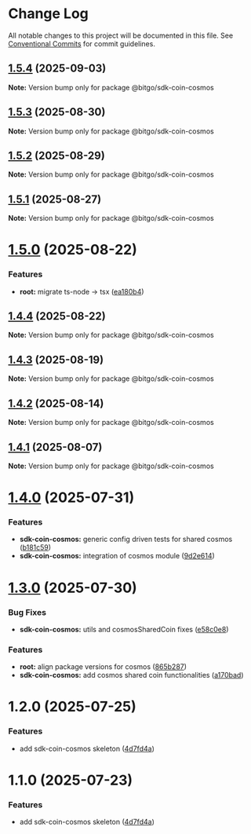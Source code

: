 # Change Log

All notable changes to this project will be documented in this file.
See [Conventional Commits](https://conventionalcommits.org) for commit guidelines.

## [1.5.4](https://github.com/BitGo/BitGoJS/compare/@bitgo/sdk-coin-cosmos@1.5.3...@bitgo/sdk-coin-cosmos@1.5.4) (2025-09-03)

**Note:** Version bump only for package @bitgo/sdk-coin-cosmos

## [1.5.3](https://github.com/BitGo/BitGoJS/compare/@bitgo/sdk-coin-cosmos@1.5.2...@bitgo/sdk-coin-cosmos@1.5.3) (2025-08-30)

**Note:** Version bump only for package @bitgo/sdk-coin-cosmos

## [1.5.2](https://github.com/BitGo/BitGoJS/compare/@bitgo/sdk-coin-cosmos@1.5.1...@bitgo/sdk-coin-cosmos@1.5.2) (2025-08-29)

**Note:** Version bump only for package @bitgo/sdk-coin-cosmos

## [1.5.1](https://github.com/BitGo/BitGoJS/compare/@bitgo/sdk-coin-cosmos@1.5.0...@bitgo/sdk-coin-cosmos@1.5.1) (2025-08-27)

**Note:** Version bump only for package @bitgo/sdk-coin-cosmos

# [1.5.0](https://github.com/BitGo/BitGoJS/compare/@bitgo/sdk-coin-cosmos@1.4.4...@bitgo/sdk-coin-cosmos@1.5.0) (2025-08-22)

### Features

- **root:** migrate ts-node -> tsx ([ea180b4](https://github.com/BitGo/BitGoJS/commit/ea180b43001d8e956196bc07b32798e3a7031eeb))

## [1.4.4](https://github.com/BitGo/BitGoJS/compare/@bitgo/sdk-coin-cosmos@1.4.3...@bitgo/sdk-coin-cosmos@1.4.4) (2025-08-22)

**Note:** Version bump only for package @bitgo/sdk-coin-cosmos

## [1.4.3](https://github.com/BitGo/BitGoJS/compare/@bitgo/sdk-coin-cosmos@1.4.2...@bitgo/sdk-coin-cosmos@1.4.3) (2025-08-19)

**Note:** Version bump only for package @bitgo/sdk-coin-cosmos

## [1.4.2](https://github.com/BitGo/BitGoJS/compare/@bitgo/sdk-coin-cosmos@1.4.1...@bitgo/sdk-coin-cosmos@1.4.2) (2025-08-14)

**Note:** Version bump only for package @bitgo/sdk-coin-cosmos

## [1.4.1](https://github.com/BitGo/BitGoJS/compare/@bitgo/sdk-coin-cosmos@1.4.0...@bitgo/sdk-coin-cosmos@1.4.1) (2025-08-07)

**Note:** Version bump only for package @bitgo/sdk-coin-cosmos

# [1.4.0](https://github.com/BitGo/BitGoJS/compare/@bitgo/sdk-coin-cosmos@1.3.0...@bitgo/sdk-coin-cosmos@1.4.0) (2025-07-31)

### Features

- **sdk-coin-cosmos:** generic config driven tests for shared cosmos ([b181c59](https://github.com/BitGo/BitGoJS/commit/b181c5924002196e365341cf573dd35dcd7cd6cc))
- **sdk-coin-cosmos:** integration of cosmos module ([9d2e614](https://github.com/BitGo/BitGoJS/commit/9d2e614b987835896259e17b3716be3b2e40a279))

# [1.3.0](https://github.com/BitGo/BitGoJS/compare/@bitgo/sdk-coin-cosmos@1.2.0...@bitgo/sdk-coin-cosmos@1.3.0) (2025-07-30)

### Bug Fixes

- **sdk-coin-cosmos:** utils and cosmosSharedCoin fixes ([e58c0e8](https://github.com/BitGo/BitGoJS/commit/e58c0e838f768520814ca5e6697be272ef49049a))

### Features

- **root:** align package versions for cosmos ([865b287](https://github.com/BitGo/BitGoJS/commit/865b287431ae743c99faaa50318857dff54dfa8b))
- **sdk-coin-cosmos:** add cosmos shared coin functionalities ([a170bad](https://github.com/BitGo/BitGoJS/commit/a170bad860723b844ee12e3f257ea93df1831ee9))

# 1.2.0 (2025-07-25)

### Features

- add sdk-coin-cosmos skeleton ([4d7fd4a](https://github.com/BitGo/BitGoJS/commit/4d7fd4ae10417c063e2ddc9da37ba44dd408fdb8))

# 1.1.0 (2025-07-23)

### Features

- add sdk-coin-cosmos skeleton ([4d7fd4a](https://github.com/BitGo/BitGoJS/commit/4d7fd4ae10417c063e2ddc9da37ba44dd408fdb8))
